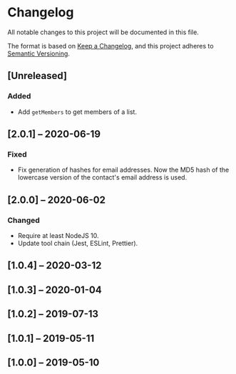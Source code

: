 # Changelog

All notable changes to this project will be documented in this file.

The format is based on [Keep a Changelog](https://keepachangelog.com/en/1.0.0/),
and this project adheres to [Semantic Versioning](https://semver.org/spec/v2.0.0.html).

## [Unreleased]

### Added

- Add `getMembers` to get members of a list.

## [2.0.1] – 2020-06-19

### Fixed

- Fix generation of hashes for email addresses. Now the MD5 hash of the lowercase version of the contact's email address is used.

## [2.0.0] – 2020-06-02

### Changed

- Require at least NodeJS 10.
- Update tool chain (Jest, ESLint, Prettier).

## [1.0.4] – 2020-03-12

## [1.0.3] – 2020-01-04

## [1.0.2] – 2019-07-13

## [1.0.1] – 2019-05-11

## [1.0.0] – 2019-05-10
